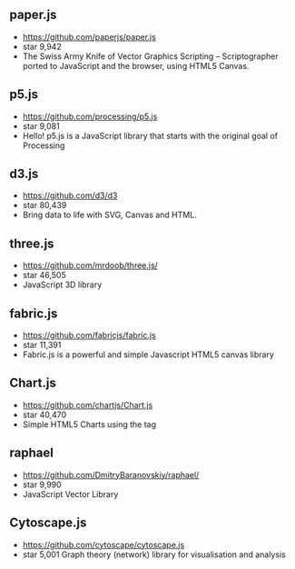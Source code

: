 ## paper.js
* https://github.com/paperjs/paper.js
* star 9,942
* The Swiss Army Knife of Vector Graphics Scripting – Scriptographer ported to JavaScript and the browser, using HTML5 Canvas. 

## p5.js
* https://github.com/processing/p5.js
* star 9,081
* Hello! p5.js is a JavaScript library that starts with the original goal of Processing

## d3.js
* https://github.com/d3/d3
* star 80,439
* Bring data to life with SVG, Canvas and HTML. 

## three.js
* https://github.com/mrdoob/three.js/
* star 46,505
* JavaScript 3D library

## fabric.js
* https://github.com/fabricjs/fabric.js
* star 11,391
* Fabric.js is a powerful and simple Javascript HTML5 canvas library 

## Chart.js
* https://github.com/chartjs/Chart.js
* star 40,470
* Simple HTML5 Charts using the <canvas> tag

## raphael
* https://github.com/DmitryBaranovskiy/raphael/
* star 9,990
* JavaScript Vector Library

## Cytoscape.js
* https://github.com/cytoscape/cytoscape.js
* star 5,001
Graph theory (network) library for visualisation and analysis
